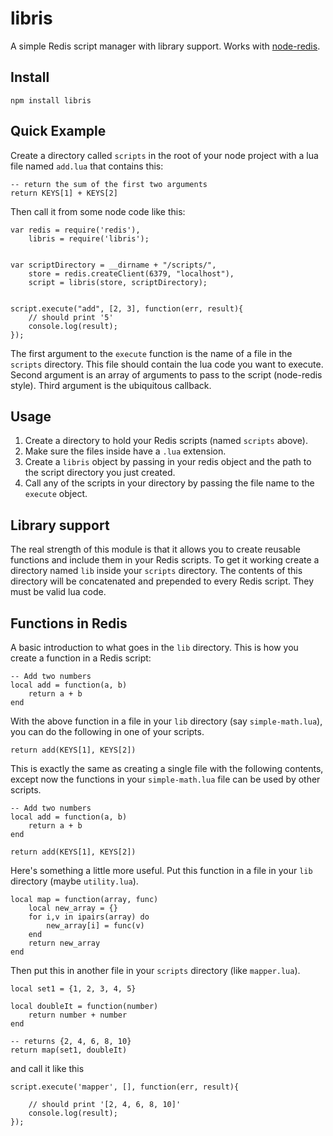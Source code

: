 # libris


A simple Redis script manager with library support. Works with [node-redis](https://github.com/mranney/node_redis).

## Install

    npm install libris

## Quick Example

Create a directory called `scripts` in the root of your node project with a lua file named `add.lua`
that contains this:


	-- return the sum of the first two arguments
	return KEYS[1] + KEYS[2]


Then call it from some node code like this:

	var redis = require('redis'),
		libris = require('libris');


	var scriptDirectory = __dirname + "/scripts/",
		store = redis.createClient(6379, "localhost"),
		script = libris(store, scriptDirectory);


	script.execute("add", [2, 3], function(err, result){
		// should print '5'
		console.log(result);
	});


The first argument to the `execute` function is the name of a file in the `scripts` directory. This file
should contain the lua code you want to execute. Second argument is an array of arguments to pass to the script (node-redis style). Third argument is the ubiquitous callback.

## Usage


1. Create a directory to hold your Redis scripts (named `scripts` above).
2. Make sure the files inside have a `.lua` extension.
3. Create a `libris` object by passing in your redis object and the path to the script directory you just created.
4. Call any of the scripts in your directory by passing the file name to the `execute` object.


## Library support

The real strength of this module is that it allows you to create reusable functions and include them in your Redis scripts. To get it working create a directory named `lib` inside your `scripts` directory. The contents of this directory will be concatenated and prepended to every Redis script. They must be valid lua code.


## Functions in Redis

A basic introduction to what goes in the `lib` directory. This is how you create a function in a Redis
script:

	-- Add two numbers
	local add = function(a, b)
		return a + b
	end

With the above function in a file in your `lib` directory (say `simple-math.lua`), you can do the following
in one of your scripts.

	return add(KEYS[1], KEYS[2])


This is exactly the same as creating a single file with the following contents, except now the functions in
your `simple-math.lua` file can be used by other scripts.

	-- Add two numbers
	local add = function(a, b)
		return a + b
	end

	return add(KEYS[1], KEYS[2])


Here's something a little more useful. Put this function in a file in your `lib` directory (maybe `utility.lua`).

	local map = function(array, func)
		local new_array = {}
		for i,v in ipairs(array) do
			new_array[i] = func(v)
		end
		return new_array
	end


Then put this in another file in your `scripts` directory (like `mapper.lua`).

	local set1 = {1, 2, 3, 4, 5}

	local doubleIt = function(number)
		return number + number
	end

	-- returns {2, 4, 6, 8, 10}
	return map(set1, doubleIt)


and call it like this

	script.execute('mapper', [], function(err, result){

		// should print '[2, 4, 6, 8, 10]'
		console.log(result);
	});
